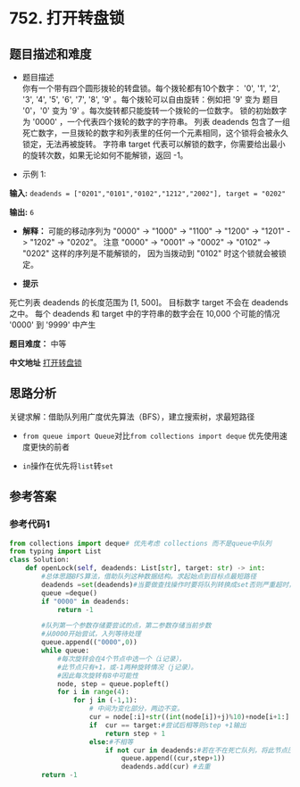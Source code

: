 # 752. 打开转盘锁

## 题目描述和难度

- 题目描述   
你有一个带有四个圆形拨轮的转盘锁。每个拨轮都有10个数字： '0', '1', '2', '3', '4', '5', '6', '7', '8', '9' 。每个拨轮可以自由旋转：例如把 '9' 变为 题目 '0'，'0' 变为 '9' 。每次旋转都只能旋转一个拨轮的一位数字。
锁的初始数字为 '0000' ，一个代表四个拨轮的数字的字符串。
列表 deadends 包含了一组死亡数字，一旦拨轮的数字和列表里的任何一个元素相同，这个锁将会被永久锁定，无法再被旋转。
字符串 target 代表可以解锁的数字，你需要给出最小的旋转次数，如果无论如何不能解锁，返回 -1。

- 示例 1:

**输入:**  `deadends = ["0201","0101","0102","1212","2002"], target = "0202"`

**输出:**  `6`

- **解释：**  可能的移动序列为 "0000" -> "1000" -> "1100" -> "1200" -> "1201" -> "1202" -> "0202"。
注意 "0000" -> "0001" -> "0002" -> "0102" -> "0202" 这样的序列是不能解锁的，
因为当拨动到 "0102" 时这个锁就会被锁定。

- **提示**

死亡列表 deadends 的长度范围为 [1, 500]。
目标数字 target 不会在 deadends 之中。
每个 deadends 和 target 中的字符串的数字会在 10,000 个可能的情况 '0000' 到 '9999' 中产生

**题目难度：**  中等

**中文地址**  [打开转盘锁](https://leetcode-cn.com/problems/open-the-lock/)

## 思路分析

关键求解：借助队列用广度优先算法（BFS），建立搜索树，求最短路径

- `from queue import Queue`对比`from collections import deque` 优先使用速度更快的前者

-  `in`操作在优先将`list`转`set`

## 参考答案
### 参考代码1
```python
from collections import deque# 优先考虑 collections 而不是queue中队列
from typing import List
class Solution:
    def openLock(self, deadends: List[str], target: str) -> int:
        #总体思路BFS算法，借助队列这种数据结构。求起始点到目标点最短路径
        deadends =set(deadends)#当要做查找操作时要将队列转换成set否则严重超时，set中查找时间复杂度O（1）
        queue =deque()
        if "0000" in deadends:
            return -1

        #队列第一个参数存储要尝试的点，第二参数存储当前步数
        #从0000开始尝试，入列等待处理
        queue.append(("0000",0))
        while queue:
            #每次旋转会在4个节点中选一个（i记录），
            #此节点只有+1，或-1两种旋转情况（j记录）。
            #因此每次旋转有8中可能性
            node, step = queue.popleft()
            for i in range(4):
                for j in (-1,1):
                    # 中间为变化部分，两边不变。
                    cur = node[:i]+str((int(node[i])+j)%10)+node[i+1:]
                    if  cur == target:#尝试后相等则step +1输出
                        return step + 1
                    else:#不相等
                        if not cur in deadends:#若在不在死亡队列，将此节点压入队列等待下一次尝试
                            queue.append((cur,step+1))
                            deadends.add(cur) #去重
        return -1
```



